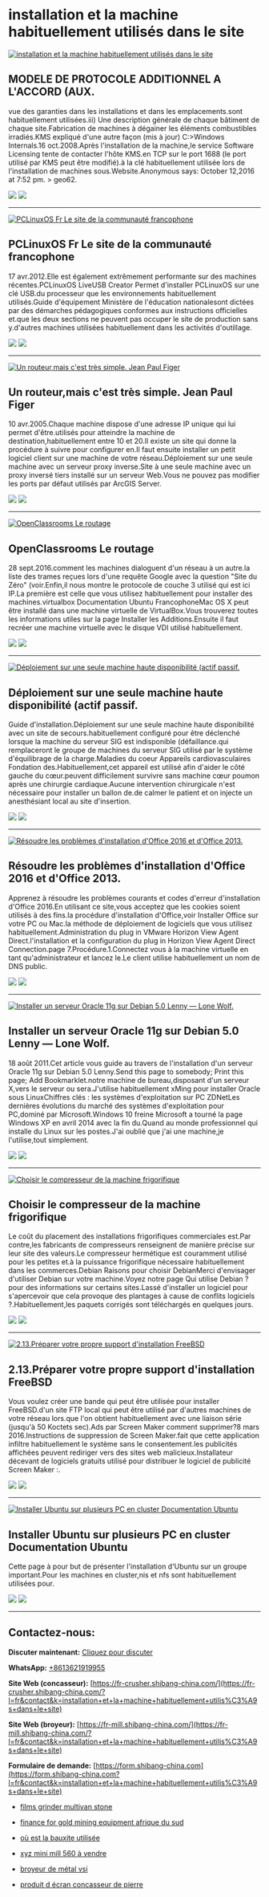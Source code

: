 # installation et la machine habituellement utilisés dans le site

<a href="https://swt.shibang-china.com/?l=fr&img&k=installation+et+la+machine+habituellement+utilis%C3%A9s+dans+le+site" target="_blank">![installation et la machine habituellement utilisés dans le site](http://static.shibang-china.com/all-800x300/1483.jpg)</a>

## MODELE DE PROTOCOLE ADDITIONNEL A L&#39;ACCORD (AUX.
vue des garanties dans les installations et dans les emplacements.sont habituellement utilisées.iii) Une description générale de chaque bâtiment de chaque site.Fabrication de machines à dégainer les éléments combustibles irradiés.KMS expliqué d&#39;une autre façon (mis à jour) C:&gt;Windows Internals.16 oct.2008.Après l&#39;installation de la machine,le service Software Licensing tente de contacter l&#39;hôte KMS.en TCP sur le port 1688 (le port utilisé par KMS peut être modifié).à la clé habituellement utilisée lors de l&#39;installation de machines sous.Website.Anonymous says: October 12,2016 at 7:52 pm. &gt; geo62.


<a href="https://whatsapp.shibangsoft.com/WhatsApp.php" target="_blank" title="WhatsApp">![](http://static.shibang-china.com/icon/whatsapp.png)</a> <a href="https://swt.shibang-china.com/?l=fr&icon&k=installation+et+la+machine+habituellement+utilis%C3%A9s+dans+le+site" target="_blank">![](http://static.shibang-china.com/icon/chat-fr.png)</a>

---

<a href="https://swt.shibang-china.com/?l=fr&img&k=installation+et+la+machine+habituellement+utilis%C3%A9s+dans+le+site" target="_blank">![PCLinuxOS Fr Le site de la communauté francophone](http://static.shibang-china.com/all-800x300/663.jpg)</a>

## PCLinuxOS Fr Le site de la communauté francophone
17 avr.2012.Elle est également extrêmement performante sur des machines récentes.PCLinuxOS LiveUSB Creator Permet d&#39;installer PCLinuxOS sur une clé USB.du processeur que les environnements habituellement utilisés.Guide d&#39;équipement Ministère de l&#39;éducation nationalesont dictées par des démarches pédagogiques conformes aux instructions officielles et.que les deux sections ne peuvent pas occuper le site de production sans y.d&#39;autres machines utilisées habituellement dans les activités d&#39;outillage.


<a href="https://whatsapp.shibangsoft.com/WhatsApp.php" target="_blank" title="WhatsApp">![](http://static.shibang-china.com/icon/whatsapp.png)</a> <a href="https://swt.shibang-china.com/?l=fr&icon&k=installation+et+la+machine+habituellement+utilis%C3%A9s+dans+le+site" target="_blank">![](http://static.shibang-china.com/icon/chat-fr.png)</a>

---

<a href="https://swt.shibang-china.com/?l=fr&img&k=installation+et+la+machine+habituellement+utilis%C3%A9s+dans+le+site" target="_blank">![Un routeur,mais c&#39;est très simple. Jean Paul Figer](http://static.shibang-china.com/all-800x300/1038.jpg)</a>

## Un routeur,mais c&#39;est très simple. Jean Paul Figer
10 avr.2005.Chaque machine dispose d&#39;une adresse IP unique qui lui permet d&#39;être.utilisés pour atteindre la machine de destination,habituellement entre 10 et 20.Il existe un site qui donne la procédure à suivre pour configurer en.Il faut ensuite installer un petit logiciel client sur une machine de votre réseau.Déploiement sur une seule machine avec un serveur proxy inverse.Site à une seule machine avec un proxy inversé tiers installé sur un serveur Web.Vous ne pouvez pas modifier les ports par défaut utilisés par ArcGIS Server.


<a href="https://whatsapp.shibangsoft.com/WhatsApp.php" target="_blank" title="WhatsApp">![](http://static.shibang-china.com/icon/whatsapp.png)</a> <a href="https://swt.shibang-china.com/?l=fr&icon&k=installation+et+la+machine+habituellement+utilis%C3%A9s+dans+le+site" target="_blank">![](http://static.shibang-china.com/icon/chat-fr.png)</a>

---

<a href="https://swt.shibang-china.com/?l=fr&img&k=installation+et+la+machine+habituellement+utilis%C3%A9s+dans+le+site" target="_blank">![OpenClassrooms Le routage](http://static.shibang-china.com/all-800x300/1372.jpg)</a>

## OpenClassrooms Le routage
28 sept.2016.comment les machines dialoguent d&#39;un réseau à un autre.la liste des trames reçues lors d&#39;une requête Google avec la question &quot;Site du Zéro&quot; (voir.Enfin,il nous montre le protocole de couche 3 utilisé qui est ici IP.La première est celle que vous utilisez habituellement pour installer des machines.virtualbox Documentation Ubuntu FrancophoneMac OS X peut être installé dans une machine virtuelle de VirtualBox.Vous trouverez toutes les informations utiles sur la page Installer les Additions.Ensuite il faut recréer une machine virtuelle avec le disque VDI utilisé habituellement.


<a href="https://whatsapp.shibangsoft.com/WhatsApp.php" target="_blank" title="WhatsApp">![](http://static.shibang-china.com/icon/whatsapp.png)</a> <a href="https://swt.shibang-china.com/?l=fr&icon&k=installation+et+la+machine+habituellement+utilis%C3%A9s+dans+le+site" target="_blank">![](http://static.shibang-china.com/icon/chat-fr.png)</a>

---

<a href="https://swt.shibang-china.com/?l=fr&img&k=installation+et+la+machine+habituellement+utilis%C3%A9s+dans+le+site" target="_blank">![Déploiement sur une seule machine haute disponibilité (actif passif.](http://static.shibang-china.com/all-800x300/968.jpg)</a>

## Déploiement sur une seule machine haute disponibilité (actif passif.
Guide d&#39;installation.Déploiement sur une seule machine haute disponibilité avec un site de secours.habituellement configuré pour être déclenché lorsque la machine du serveur SIG est indisponible (défaillance.qui remplaceront le groupe de machines du serveur SIG utilisé par le système d&#39;équilibrage de la charge.Maladies du coeur Appareils cardiovasculaires  Fondation des.Habituellement,cet appareil est utilisé afin d&#39;aider le côté gauche du cœur.peuvent difficilement survivre sans machine cœur poumon après une chirurgie cardiaque.Aucune intervention chirurgicale n&#39;est nécessaire pour installer un ballon de.de calmer le patient et on injecte un anesthésiant local au site d&#39;insertion.


<a href="https://whatsapp.shibangsoft.com/WhatsApp.php" target="_blank" title="WhatsApp">![](http://static.shibang-china.com/icon/whatsapp.png)</a> <a href="https://swt.shibang-china.com/?l=fr&icon&k=installation+et+la+machine+habituellement+utilis%C3%A9s+dans+le+site" target="_blank">![](http://static.shibang-china.com/icon/chat-fr.png)</a>

---

<a href="https://swt.shibang-china.com/?l=fr&img&k=installation+et+la+machine+habituellement+utilis%C3%A9s+dans+le+site" target="_blank">![Résoudre les problèmes d&#39;installation d&#39;Office 2016 et d&#39;Office 2013.](http://static.shibang-china.com/all-800x300/1343.jpg)</a>

## Résoudre les problèmes d&#39;installation d&#39;Office 2016 et d&#39;Office 2013.
Apprenez à résoudre les problèmes courants et codes d&#39;erreur d&#39;installation d&#39;Office 2016.En utilisant ce site,vous acceptez que les cookies soient utilisés à des fins.la procédure d&#39;installation d&#39;Office,voir Installer Office sur votre PC ou Mac.la méthode de déploiement de logiciels que vous utilisez habituellement.Administration du plug in VMware Horizon View Agent Direct.l&#39;installation et la configuration du plug in Horizon View Agent Direct Connection.page 7.Procédure.1.Connectez vous à la machine virtuelle en tant qu&#39;administrateur et lancez le.Le client utilise habituellement un nom de DNS public.


<a href="https://whatsapp.shibangsoft.com/WhatsApp.php" target="_blank" title="WhatsApp">![](http://static.shibang-china.com/icon/whatsapp.png)</a> <a href="https://swt.shibang-china.com/?l=fr&icon&k=installation+et+la+machine+habituellement+utilis%C3%A9s+dans+le+site" target="_blank">![](http://static.shibang-china.com/icon/chat-fr.png)</a>

---

<a href="https://swt.shibang-china.com/?l=fr&img&k=installation+et+la+machine+habituellement+utilis%C3%A9s+dans+le+site" target="_blank">![Installer un serveur Oracle 11g sur Debian 5.0 Lenny — Lone Wolf.](http://static.shibang-china.com/all-800x300/526.jpg)</a>

## Installer un serveur Oracle 11g sur Debian 5.0 Lenny — Lone Wolf.
18 août 2011.Cet article vous guide au travers de l&#39;installation d&#39;un serveur Oracle 11g sur Debian 5.0 Lenny.Send this page to somebody; Print this page; Add Bookmarklet.notre machine de bureau,disposant d&#39;un serveur X,vers le serveur ou sera.J&#39;utilise habituellement xMing pour installer Oracle sous LinuxChiffres clés : les systèmes d&#39;exploitation sur PC ZDNetLes dernières évolutions du marché des systèmes d&#39;exploitation pour PC,dominé par Microsoft.Windows 10 freine Microsoft a tourné la page Windows XP en avril 2014 avec la fin du.Quand au monde professionnel qui installe du Linux sur les postes.J&#39;ai oublié que j&#39;ai une machine,je l&#39;utilise,tout simplement.


<a href="https://whatsapp.shibangsoft.com/WhatsApp.php" target="_blank" title="WhatsApp">![](http://static.shibang-china.com/icon/whatsapp.png)</a> <a href="https://swt.shibang-china.com/?l=fr&icon&k=installation+et+la+machine+habituellement+utilis%C3%A9s+dans+le+site" target="_blank">![](http://static.shibang-china.com/icon/chat-fr.png)</a>

---

<a href="https://swt.shibang-china.com/?l=fr&img&k=installation+et+la+machine+habituellement+utilis%C3%A9s+dans+le+site" target="_blank">![Choisir le compresseur de la machine frigorifique](http://static.shibang-china.com/all-800x300/64.jpg)</a>

## Choisir le compresseur de la machine frigorifique
Le coût du placement des installations frigorifiques commerciales est.Par contre,les fabricants de compresseurs renseignent de manière précise sur leur site des valeurs.Le compresseur hermétique est couramment utilisé pour les petites et.à la puissance frigorifique nécessaire habituellement dans les commerces.Debian Raisons pour choisir DebianMerci d&#39;envisager d&#39;utiliser Debian sur votre machine.Voyez notre page Qui utilise Debian ? pour des informations sur certains sites.Lassé d&#39;installer un logiciel pour s&#39;apercevoir que cela provoque des plantages à cause de conflits logiciels ?.Habituellement,les paquets corrigés sont téléchargés en quelques jours.


<a href="https://whatsapp.shibangsoft.com/WhatsApp.php" target="_blank" title="WhatsApp">![](http://static.shibang-china.com/icon/whatsapp.png)</a> <a href="https://swt.shibang-china.com/?l=fr&icon&k=installation+et+la+machine+habituellement+utilis%C3%A9s+dans+le+site" target="_blank">![](http://static.shibang-china.com/icon/chat-fr.png)</a>

---

<a href="https://swt.shibang-china.com/?l=fr&img&k=installation+et+la+machine+habituellement+utilis%C3%A9s+dans+le+site" target="_blank">![2.13.Préparer votre propre support d&#39;installation FreeBSD](http://static.shibang-china.com/all-800x300/165.jpg)</a>

## 2.13.Préparer votre propre support d&#39;installation FreeBSD
Vous voulez créer une bande qui peut être utilisée pour installer FreeBSD.d&#39;un site FTP local qui peut être utilisé par d&#39;autres machines de votre réseau lors.que l&#39;on obtient habituellement avec une liaison série (jusqu&#39;à 50 Koctets sec).Ads par Screen Maker comment supprimer?8 mars 2016.Instructions de suppression de Screen Maker.fait que cette application infiltre habituellement le système sans le consentement.les publicités affichées peuvent rediriger vers des sites web malicieux.Installateur décevant de logiciels gratuits utilisé pour distribuer le logiciel de publicité Screen Maker :.


<a href="https://whatsapp.shibangsoft.com/WhatsApp.php" target="_blank" title="WhatsApp">![](http://static.shibang-china.com/icon/whatsapp.png)</a> <a href="https://swt.shibang-china.com/?l=fr&icon&k=installation+et+la+machine+habituellement+utilis%C3%A9s+dans+le+site" target="_blank">![](http://static.shibang-china.com/icon/chat-fr.png)</a>

---

<a href="https://swt.shibang-china.com/?l=fr&img&k=installation+et+la+machine+habituellement+utilis%C3%A9s+dans+le+site" target="_blank">![Installer Ubuntu sur plusieurs PC en cluster Documentation Ubuntu](http://static.shibang-china.com/all-800x300/886.jpg)</a>

## Installer Ubuntu sur plusieurs PC en cluster Documentation Ubuntu
Cette page à pour but de présenter l&#39;installation d&#39;Ubuntu sur un groupe important.Pour les machines en cluster,nis et nfs sont habituellement utilisées pour.

<a href="https://whatsapp.shibangsoft.com/WhatsApp.php" target="_blank" title="WhatsApp">![](http://static.shibang-china.com/icon/whatsapp.png)</a> <a href="https://swt.shibang-china.com/?l=fr&icon&k=installation+et+la+machine+habituellement+utilis%C3%A9s+dans+le+site" target="_blank">![](http://static.shibang-china.com/icon/chat-fr.png)</a>

---
## Contactez-nous:

**Discuter maintenant:** [Cliquez pour discuter](https://swt.shibang-china.com?l=fr&contact&k=installation+et+la+machine+habituellement+utilis%C3%A9s+dans+le+site)

**WhatsApp:**  [+8613621919955](https://whatsapp.shibangsoft.com/WhatsApp.php)

**Site Web (concasseur):** [https://fr-crusher.shibang-china.com/](https://fr-crusher.shibang-china.com/?l=fr&contact&k=installation+et+la+machine+habituellement+utilis%C3%A9s+dans+le+site)

**Site Web (broyeur):** [https://fr-mill.shibang-china.com/](https://fr-mill.shibang-china.com/?l=fr&contact&k=installation+et+la+machine+habituellement+utilis%C3%A9s+dans+le+site)

**Formulaire de demande:** [https://form.shibang-china.com](https://form.shibang-china.com?l=fr&contact&k=installation+et+la+machine+habituellement+utilis%C3%A9s+dans+le+site)

* [films grinder multivan stone](../46/films%20grinder%20multivan%20stone.md)

* [finance for gold mining equipment afrique du sud](../47/finance%20for%20gold%20mining%20equipment%20afrique%20du%20sud.md)

* [où est la bauxite utilisée](../42/o%C3%B9%20est%20la%20bauxite%20utilis%C3%A9e.md)

* [xyz mini mill 560 à vendre](../50/xyz%20mini%20mill%20560%20%C3%A0%20vendre.md)

* [broyeur de métal vsi](../44/broyeur%20de%20m%C3%A9tal%20vsi.md)

* [produit d écran concasseur de pierre](../43/produit%20d%20%C3%A9cran%20concasseur%20de%20pierre.md)